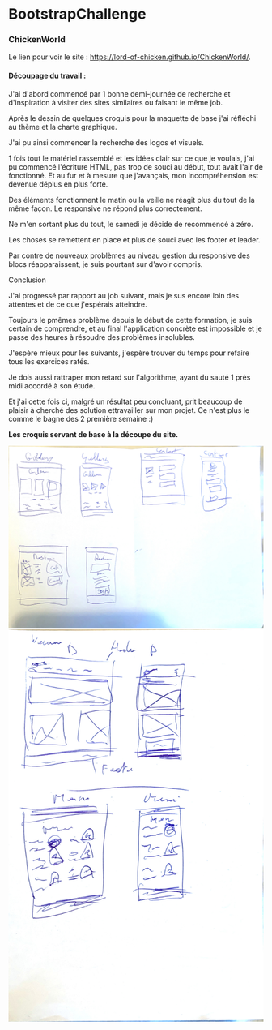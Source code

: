 # BootstrapChallenge

### ChickenWorld 

Le lien pour voir le site :
 https://lord-of-chicken.github.io/ChickenWorld/.

#### Découpage du travail :



J'ai d'abord commencé par 1 bonne demi-journée de recherche et d'inspiration à visiter des sites similaires ou faisant le même job.



Après le dessin de quelques croquis pour la maquette de base j'ai réfléchi au thème et la charte graphique.

J'ai pu ainsi commencer la recherche des logos et visuels.

1 fois tout le matériel rassemblé et les idées clair sur ce que je voulais, j'ai pu commencé l'écriture HTML, pas trop de souci au début, tout avait l'air de fonctionné. Et au fur et à mesure que j'avançais, mon incompréhension est devenue déplus en plus forte. 

Des éléments fonctionnent le matin ou la veille ne réagit plus du tout de la même façon. Le responsive ne répond plus correctement.

Ne m'en sortant plus du tout, le samedi je décide de recommencé à zéro.

Les choses se remettent en place et plus de souci avec les footer et leader.

Par contre de nouveaux problèmes au niveau gestion du responsive des blocs réapparaissent, je suis pourtant sur d'avoir compris.



Conclusion

J'ai progressé par rapport au job suivant, mais je sus encore loin des attentes et de ce que j'espérais atteindre. 

Toujours le pmêmes problème depuis le début de cette formation, je suis certain de comprendre, et au final l'application concrète est impossible et je passe des heures à résoudre des problèmes insolubles.

J'espère mieux pour les suivants, j'espère trouver du temps pour refaire tous les exercices ratés.

Je dois aussi rattraper mon retard sur l'algorithme, ayant du sauté 1 près midi accordé à son étude.

Et j'ai cette fois ci, malgré un résultat peu concluant, prit beaucoup de plaisir à cherché des solution ettravailler sur mon projet. Ce n'est plus le comme le bagne des 2 première semaine :)



**Les croquis servant de base à la découpe du site.**
  

<img src="readme/IMG_0035.jpeg" alt="croquis 1" />
<img src="readme/IMG_0036.jpeg" alt="croquis 1" />






